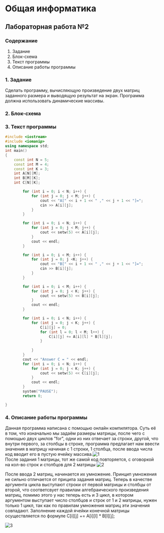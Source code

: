 # Общая информатика

## Лабораторная работа №2

### Содержание

1. Задание
2. Блок-схема
3. Текст программы
4. Описание работы программы

### 1. Задание
Сделать программу, вычисляющую произведение двух матриц заданного размера и выводящую результат на экран. Программа должна использовать динамические массивы.

### 2. Блок-схема



### 3. Текст программы
```c++
#include <iostream>
#include <iomanip>
using namespace std;
int main()
{
    const int N = 5;
    const int M = 4;
    const int K = 3;
    int A[N][M];
    int B[M][K];
    int C[N][K];

        for (int i = 0; i < N; i++) {
            for (int j = 0; j < M; j++) {
                cout << "A[" << i + 1 << " ," << j + 1 << "]=";
                cin >> A[i][j];
            }
        }

        for (int i = 0; i < N; i++) {
            for (int j = 0; j < M; j++) {
                cout << setw(5) << A[i][j];
            }
            cout << endl;
        }

        for (int i = 0; i < M; i++) {
            for (int j = 0; j <K; j++) {
                cout << "B[" << i + 1 << " ," << j + 1 << "]=";
                cin >> B[i][j];
            }
        }

        for (int i = 0; i < M; i++) {
            for (int j = 0; j < K; j++) {
                cout << setw(5) << B[i][j];
            }
            cout << endl;
        }

        for (int i = 0; i < N; i++) {
            for (int j = 0; j < K; j++) {
                C[i][j] = 0;
                for (int l = 0; l < M; l++) {
                    C[i][j] += A[i][l] * B[l][j];
                }
                
            }
        }
        cout << "Answer C = " << endl;
        for (int i = 0; i < N; i++) {
            for (int j = 0; j < K; j++) {
                cout << setw(5) << C[i][j];
            }
            cout << endl;
        }
        system("PAUSE");
        return 0;

}
```
### 4. Описание работы программы
 Данная программа написана с помощью онлайн компилятора. Суть её в том, что изначально мы задаём размеры матрицы, после чего с помощью двух циклов "for", одни из них отвечает за строки, другой, что внутри первого, за столбцы в строке, программа предлагает нам ввести значения в матрицу начиная с 1 строки, 1 столбца, после ввода числа код вводит его в пустую ячейку массива.![1](https://user-images.githubusercontent.com/100399698/170826263-9919dbb9-d2fd-45a4-b51c-cfb30024bbd5.jpg)\
 После задания 1 матрицы, тот же самой код повторяется, с оговоркой на кол-во строк и столбцов для 2 матрицы 
 ![2](https://user-images.githubusercontent.com/100399698/170826426-b89f5a4f-1f04-4261-bf5a-da4eb846ada9.jpg)

После ввода 2 матриц, начинается их умножение. Принцип умножения не сильно отличается от приципа задания матриц. Теперь в качестве аргумента цикла выступают строки от первой матрицы и столбцы от второй, что соответсвует правилам алгебраического произведения матриц, помимо этого у нас теперь есть и 3 цикл, в котором аргументом выступает число столбцов и строк от 1 и 2 матрицы, нужен только 1 цикл, так как по правилам умножения матриц эти значения совпадают. Заполнение каждой ячейки конечной матрицы осуществляется по формуле  C[i][j] += A[i][l] * B[l][j]; 
 
 
 ![3](https://user-images.githubusercontent.com/100399698/170826763-f69252e5-5ee3-4443-974a-eb5ce2e1a65c.jpg)


